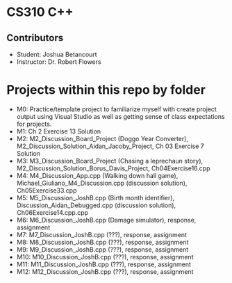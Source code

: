 # CS310 C++

## Contributors
- Student: Joshua Betancourt
- Instructor: Dr. Robert Flowers


# Projects within this repo by folder
- M0: Practice/template project to familiarize myself with create project output using Visual Studio as well as getting sense of class expectations for projects.
- M1: Ch 2 Exercise 13 Solution
- M2: M2_Discussion_Board_Project (Doggo Year Converter), M2_Discussion_Solution_Aidan_Jacoby_Project, Ch 03 Exercise 7 Solution
- M3: M3_Discussion_Board_Project (Chasing a leprechaun story), M2_Discussion_Solution_Borus_Davis_Project, Ch04Exercise16.cpp
- M4: M4_Discussion_App.cpp (Walking down hall game), Michael_Giuliano_M4_Discussion.cpp (discussion solution), Ch05Exercise33.cpp
- M5: M5_Discussion_JoshB.cpp (Birth month identifier), Discussion_Aidan_Debugged.cpp (discussion solution), Ch06Exercise14.cpp.cpp 
- M6: M6_Discussion_JoshB.cpp (Damage simulator), response, assignment
- M7: M7_Discussion_JoshB.cpp (???), response, assignment
- M8: M8_Discussion_JoshB.cpp (???), response, assignment
- M9: M9_Discussion_JoshB.cpp (???), response, assignment
- M10: M10_Discussion_JoshB.cpp (???), response, assignment
- M11: M11_Discussion_JoshB.cpp (???), response, assignment
- M12: M12_Discussion_JoshB.cpp (???), response, assignment